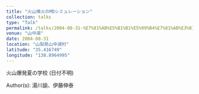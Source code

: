 ```yaml
---
title: "火山噴火のMDシミュレーション"
collection: talks
type: "Talk"
permalink: /talks/2004-08-31-%E7%81%AB%E5%B1%B1%E5%99%B4%E7%81%AB%E3%81%AEMD%E3%82%B7%E3%83%9F%E3%83%A5%E3%83%AC%E3%83%BC%E3%82%B7%E3%83%A7%E3%83%B3
venue: "山中湖"
date: 2004-08-31
location: "山梨県山中湖村"
latitude: "35.416749"
longitude: "138.8964995"
---
```


火山爆発夏の学校 (日付不明)

Author(s): 湯川諭、伊藤伸泰
